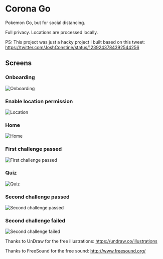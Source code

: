 # Corona Go

Pokemon Go, but for social distancing.

Full privacy. Locations are processed locally.

PS: This project was just a hacky project I built based on this tweet: https://twitter.com/JoshConstine/status/1239243784392544256

## Screens
### Onboarding
![Onboarding](sc_onboarding.png)
### Enable location permission
![Location](sc_location.png)
### Home
![Home](sc_home.png)
### First challenge passed
![First challenge passed](sc_alert_first_challenge_passed.png)
### Quiz
![Quiz](sc_quiz.png)
### Second challenge passed
![Second challenge passed](sc_alert_second_challenge_passed.png)
### Second challenge failed
![Second challenge failed](sc_alert_second_challenge_failed.png)

Thanks to UnDraw for the free illustrations: https://undraw.co/illustrations

Thanks to FreeSound for the free sound: http://www.freesound.org/